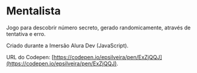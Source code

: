 # Mentalista

Jogo para descobrir número secreto, gerado randomicamente, através de tentativa e erro.

Criado durante a Imersão Alura Dev (JavaScript).

URL do Codepen: [https://codepen.io/epsilveira/pen/ExZjQQJ](https://codepen.io/epsilveira/pen/ExZjQQJ).